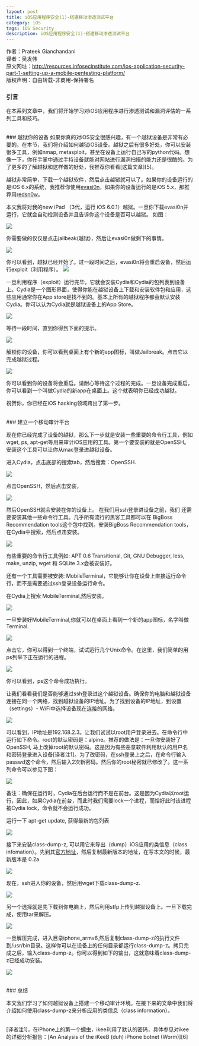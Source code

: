 ```yaml
---
layout: post
title: iOS应用程序安全(1)-搭建移动渗透测试平台
category: iOS
tags: iOS Security
description: iOS应用程序安全(1)-搭建移动渗透测试平台
---
```

 
作者：Prateek Gianchandani  
译者：吴发伟  
原文网址：http://resources.infosecinstitute.com/ios-application-security-part-1-setting-up-a-mobile-pentesting-platform/  
版权声明：自由转载-非商用-保持署名

### 引言

在本系列文章中，我们将开始学习对iOS应用程序进行渗透测试和漏洞评估的一系列工具和技巧。

<br/>
### 越狱你的设备
如果你真的对iOS安全很感兴趣，有一个越狱设备是非常有必要的。在本节，我们将介绍如何越狱iOS设备。越狱之后有很多好处，你可以安装很多工具，例如nmap, metasploit，甚至在设备上运行自己写的python代码。想像一下，你在手掌中通过手持设备就能对网站进行漏洞扫描的能力还是很酷的。为了更多的了解越狱和这样做的好处，我推荐你看看[这篇文章][5]。


越狱非常简单，下载一个越狱软件，然后点击越狱就可以了。如果你的设备运行的是iOS 6.x的系统，我推荐你使用[evasi0n][1]，如果你的设备运行的是iOS 5.x，那推荐用[redsn0w][2]。

本文我将对我的new iPad （3代，运行 iOS 6.0.1）越狱。一旦你下载evasi0n并运行，它就会自动检测设备并且告诉你这个设备是否可以越狱。 如图：

![](http://resources.infosecinstitute.com/wp-content/uploads/042413_1342_IOSApplicat1.png)

你需要做的仅仅是点击jailbeak(越狱)，然后让evasi0n做剩下的事情。

![](http://resources.infosecinstitute.com/wp-content/uploads/042413_1342_IOSApplicat2.png)


你可以看到，越狱已经开始了。过一段时间之后，evasi0n将会重启设备，然后运行exploit（利用程序）。
![](http://resources.infosecinstitute.com/wp-content/uploads/042413_1342_IOSApplicat3.png)


一旦利用程序（exploit）运行完毕，它就会安装Cydia和Cydia的包列表到设备上。Cydia是一个图形界面，使得你能在越狱设备上下载和安装软件包和应用，这些应用通常你在App store是找不到的。基本上所有的越狱程序都会默认安装Cydia。你可以认为Cydia就是越狱设备上的App Store。

![](http://resources.infosecinstitute.com/wp-content/uploads/042413_1342_IOSApplicat4.png)


等待一段时间，直到你得到下面的提示。 

![](http://resources.infosecinstitute.com/wp-content/uploads/042413_1342_IOSApplicat5.png)


解锁你的设备，你可以看到桌面上有个新的app图标，叫做Jailbreak。点击它以完成越狱过程。

![](http://resources.infosecinstitute.com/wp-content/uploads/042413_1342_IOSApplicat6.png)


你可以看到你的设备将会重启。请耐心等待这个过程的完成。一旦设备完成重启，你可以看到一个叫做Cydia的新app在桌面上。这个就表明你已经成功越狱。

祝贺你，你已经在iOS hacking领域跨出了第一步。

<br/>
### 建立一个移动审计平台

现在你已经完成了设备的越狱，那么下一步就是安装一些重要的命令行工具，例如 wget, ps, apt-get等用来审计iOS应用的工具。第一个要安装的就是OpenSSH。安装这个工具可以让你从mac登录进越狱设备。

进入Cydia，点击底部的搜索tab，然后搜索：OpenSSH.

![](http://resources.infosecinstitute.com/wp-content/uploads/042413_1342_IOSApplicat7.png)


点击OpenSSH，然后点击安装，

![](http://resources.infosecinstitute.com/wp-content/uploads/042413_1342_IOSApplicat8.png)


然后OpenSSH就会安装在你的设备上。
在我们用ssh登录进设备之前，我们 还需要安装其他一些命令行工具。几乎所有流行的黑客工具都可以在
BigBoss Recommendation tools这个包中找到。安装BigBoss Recommendation tools，在Cydia中搜索，然后点击安装。

![](http://resources.infosecinstitute.com/wp-content/uploads/042413_1342_IOSApplicat9.png)

有些重要的命令行工具例如: APT 0.6 Transitional, Git, GNU Debugger, less, make, unzip, wget 和 SQLite 3.x会被安装好。


还有一个工具需要被安装: MobileTerminal，它能够让你在设备上直接运行命令行，而不是需要通过ssh登录设备运行命令。

在Cydia上搜索  MobileTerminal,然后安装。

![](http://resources.infosecinstitute.com/wp-content/uploads/042413_1342_IOSApplicat10.png)



一旦安装好MobileTerminal,你就可以在桌面上看到一个新的app图标，名字叫做Terminal.

![](http://resources.infosecinstitute.com/wp-content/uploads/042413_1342_IOSApplicat11.png)



点击它，你可以得到一个终端，试试运行几个Unix命令。在这里，我们简单的用ps列举下正在运行的进程。

![](http://resources.infosecinstitute.com/wp-content/uploads/042413_1342_IOSApplicat12.png)


你可以看到，ps这个命令成功执行。


让我们看看我们是否能够通过ssh登录进这个越狱设备。确保你的电脑和越狱设备连接在同一个网络，找到越狱设备的IP地址。为了找到设备的IP地址，到设置（settings）- WiFi中选择设备现在连接的网络。

![](http://resources.infosecinstitute.com/wp-content/uploads/042413_1342_IOSApplicat13.png)



可以看到，IP地址是192.168.2.3。让我们试试以root用户登录进去。在命令行中运行如下命令。root的默认密码是：alpine。推荐的做法是：一旦你安装好了OpenSSH, 马上改掉root的默认密码。这是因为有些恶意软件利用默认的用户名和密码登录进入设备[译者注1]。为了改密码，在ssh登录上之后，在命令行输入passwd这个命令，然后输入2次新密码。然后你的root秘密就已修改了。这一系列命令可以参见下图：

![](http://resources.infosecinstitute.com/wp-content/uploads/042413_1342_IOSApplicat14.png)


备注：确保在运行时，Cydia在后台运行而不是在前台。这是因为Cydia以root运行，因此，如果Cydia在前台，而此时我们需要lock一个进程，而恰好此时该进程被Cydia lock，命令就不会运行成功。

运行一下 apt-get update, 获得最新的包列表

![](http://2we26u4fam7n16rz3a44uhbe1bq2.wpengine.netdna-cdn.com/wp-content/uploads/042413_1342_IOSApplicat15.png)



接下来安装class-dump-z, 可以用它来导出（dump）iOS应用的类信息（class infomation）。先到其[官方地址][3]，然后复制最新版本的地址，在写本文的时候，最新版本是 0.2a

![](http://2we26u4fam7n16rz3a44uhbe1bq2.wpengine.netdna-cdn.com/wp-content/uploads/042413_1342_IOSApplicat17.png)


现在，ssh进入你的设备，然后用wget下载class-dump-z.

![](http://2we26u4fam7n16rz3a44uhbe1bq2.wpengine.netdna-cdn.com/wp-content/uploads/042413_1342_IOSApplicat18.png)


另一个选择就是先下载到你电脑上，然后利用stfp上传到越狱设备上。一旦下载完成，使用tar来解压。

![](http://resources.infosecinstitute.com/wp-content/uploads/042413_1342_IOSApplicat19.png)



一旦解压完成，进入目录iphone_armv6,然后复制class-dump-z的执行文件到/usr/bin目录。这样你可以在设备上的任何目录都运行class-dump-z。拷贝完成之后，输入class-dump-z。你可以得到如下的输出，这就意味着class-dump-z已经成功安装。


![](http://2we26u4fam7n16rz3a44uhbe1bq2.wpengine.netdna-cdn.com/wp-content/uploads/042413_1342_IOSApplicat20.png)


<br/>
### 总结

本文我们学习了如何越狱设备上搭建一个移动审计环境。在接下来的文章中我们将介绍如何使用class-dump-z来分析应用的类信息（class information）。




<br/>
[译者注1]，在iPhone上的第一个蠕虫，ikee利用了默认的密码，具体参见对ikee的详细分析报告：[An Analysis of the iKeeB (duh) iPhone botnet (Worm)][6]


[1]: http://evasi0n.com/
[2]: http://www.redsn0w.us/
[3]: https://code.google.com/p/networkpx/wiki/class_dump_z
[4]: http://resources.infosecinstitute.com/ios-application-security-part-1-setting-up-a-mobile-pentesting-platform/
[5]: http://www.ibtimes.com/why-jailbreak-your-iphone-5-reasons-you-should-download-evasi0n-jailbreak-ios-6-1080412
[6]: http://mtc.sri.com/iPhone/